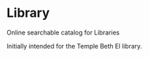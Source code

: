 # Library
Online searchable catalog for Libraries

Initially intended for the Temple Beth El library.
